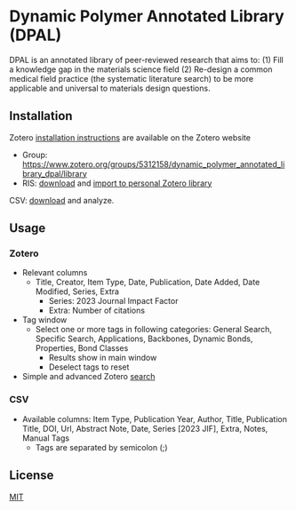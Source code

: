 # Dynamic Polymer Annotated Library (DPAL)

DPAL is an annotated library of peer-reviewed research that aims to:  (1) Fill a knowledge gap in the materials science field (2) Re-design a common medical field practice (the systematic literature search) to be more applicable and universal to materials design questions.

## Installation

Zotero [installation instructions](https://www.zotero.org/support/installation) are available on the Zotero website
- Group: https://www.zotero.org/groups/5312158/dynamic_polymer_annotated_library_dpal/library
- RIS: [download](https://github.com/kmiller621/DPAL/releases/download/June2025/Dynamic-Polymer-Annotated-Library-.DPAL.ris) and [import to personal Zotero library](https://www.zotero.org/support/kb/importing_standardized_formats)
  
CSV: [download](https://github.com/kmiller621/DPAL/releases/download/June2025/Dynamic-Polymer-Annotated-Library-.DPAL.csv) and analyze.

<!--Juptyer Notebook install info-->

## Usage

### Zotero

 - Relevant columns
	 - Title, Creator, Item Type, Date, Publication, Date Added,  Date Modified, Series, Extra
		 - Series: 2023 Journal Impact Factor
		 - Extra: Number of citations
- Tag window
	- Select one or more tags in following categories: General Search, Specific Search, Applications, Backbones, Dynamic Bonds, Properties, Bond Classes
		- Results show in main window
		- Deselect tags to reset
- Simple and advanced Zotero [search](https://www.zotero.org/support/searching)

### CSV
- Available columns: Item Type, Publication Year, Author, Title, Publication Title, DOI, Url, Abstract Note, Date, Series [2023 JIF], Extra, Notes, Manual Tags
	- Tags are separated by semicolon (;)
<!-- - Something about python/notebook-->

## License

[MIT](https://choosealicense.com/licenses/mit/)

